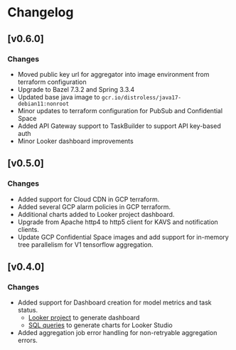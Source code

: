 # Changelog

## [v0.6.0]

### Changes

- Moved public key url for aggregator into image environment from terraform configuration
- Upgrade to Bazel 7.3.2 and Spring 3.3.4
- Updated base java image to `gcr.io/distroless/java17-debian11:nonroot`
- Minor updates to terraform configuration for PubSub and Confidential Space
- Added API Gateway support to TaskBuilder to support API key-based auth
- Minor Looker dashboard improvements

## [v0.5.0]

### Changes

- Added support for Cloud CDN in GCP terraform.
- Added several GCP alarm policies in GCP terraform.
- Additional charts added to Looker project dashboard.
- Upgrade from Apache http4 to http5 client for KAVS and notification clients.
- Update GCP Confidential Space images and add support for in-memory tree parallelism for V1 tensorflow aggregation.

## [v0.4.0]

### Changes

- Added support for Dashboard creation for model metrics and task status.
  - [Looker project](shuffler/dashboard/looker) to generate dashboard
  - [SQL queries](shuffler/dashboard/lookerstudio) to generate charts for Looker Studio
- Added aggregation job error handling for non-retryable aggregation errors.